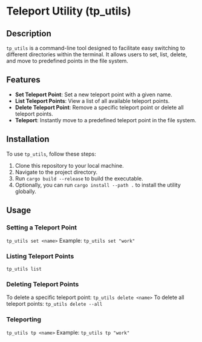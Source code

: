 # Teleport Utility (tp_utils)

## Description
`tp_utils` is a command-line tool designed to facilitate easy switching to different directories within the terminal. It allows users to set, list, delete, and move to predefined points in the file system.

## Features
- **Set Teleport Point**: Set a new teleport point with a given name.
- **List Teleport Points**: View a list of all available teleport points.
- **Delete Teleport Point**: Remove a specific teleport point or delete all teleport points.
- **Teleport**: Instantly move to a predefined teleport point in the file system.

## Installation
To use `tp_utils`, follow these steps:
1. Clone this repository to your local machine.
2. Navigate to the project directory.
3. Run `cargo build --release` to build the executable.
4. Optionally, you can run `cargo install --path .` to install the utility globally.

## Usage
### Setting a Teleport Point
```tp_utils set <name>```
Example:
```tp_utils set "work"```

### Listing Teleport Points
```tp_utils list```

### Deleting Teleport Points
To delete a specific teleport point:
```tp_utils delete <name>```
To delete all teleport points:
```tp_utils delete --all```

### Teleporting
```tp_utils tp <name>```
Example:
```tp_utils tp "work"```
